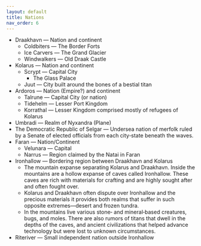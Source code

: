 ```yaml
---
layout: default
title: Nations
nav_order: 6
---
```


- Draakhavn — Nation and continent
  - Coldbiters — The Border Forts
  - Ice Carvers — The Grand Glacier
  - Windwalkers — Old Draak Castle
- Kolarus — Nation and continent
  - Scrypt — Capital City
    - The Glass Palace
  - Juut — City built around the bones of a bestial titan
- Ardoros — Nation (Empire?) and continent
  - Talrune — Capital City (or nation)
  - Tidehelm — Lesser Port Kingdom
  - Korrathal — Lesser Kingdom comprised mostly of refugees of Kolarus
- Umbradi — Realm of Nyxandra (Plane)
- The Democratic Republic of Selgar — Undersea nation of merfolk ruled by a Senate of elected officials from each city‑state beneath the waves.
- Faran — Nation/Continent
  - Velunara — Capital
  - Narrus — Region claimed by the Natai in Faran
- Ironhallow — Bordering region between Draakhavn and Kolarus
  - The mountain expanse separating Kolarus and Draakhavn. Inside the mountains are a hollow expanse of caves called Ironhallow. These caves are rich with materials for crafting and are highly sought after and often fought over.
  - Kolarus and Draakhavn often dispute over Ironhallow and the precious materials it provides both realms that suffer in such opposite extremes—desert and frozen tundra.
  - In the mountains live various stone‑ and mineral‑based creatures, bugs, and moles. There are also rumors of titans that dwell in the depths of the caves, and ancient civilizations that helped advance technology but were lost to unknown circumstances.
- Riteriver — Small independent nation outside Ironhallow
